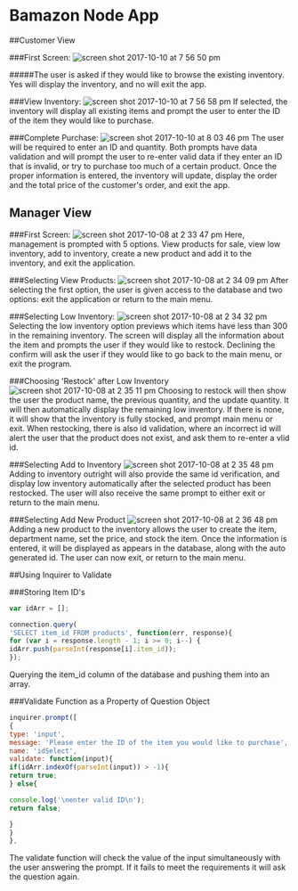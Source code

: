 # Bamazon Node App

##Customer View

###First Screen:
![screen shot 2017-10-10 at 7 56 50 pm](https://user-images.githubusercontent.com/28717260/31416316-3ffd44e6-adf6-11e7-85d6-92d6bbadbbf9.png)

#####The user is asked if they would like to browse the existing inventory. Yes will display the inventory, and no will exit the app.

###View Inventory:
![screen shot 2017-10-10 at 7 56 58 pm](https://user-images.githubusercontent.com/28717260/31416319-40bd13b6-adf6-11e7-8989-4cde2075d1a7.png)
If selected, the inventory will display all existing items and prompt the user to enter the ID of the item they would like to purchase.

###Complete Purchase:
![screen shot 2017-10-10 at 8 03 46 pm](https://user-images.githubusercontent.com/28717260/31416320-41c2231e-adf6-11e7-93dd-837b70981ea2.png)
The user will be required to enter an ID and quantity. Both prompts have data validation and will prompt the user to re-enter valid data if they enter an ID that is invalid, or try to purchase too much of a certain product. Once the proper information is entered, the inventory will update, display the order and the total price of the customer's order, and exit the app.


## Manager View


###First Screen:
![screen shot 2017-10-08 at 2 33 47 pm](https://user-images.githubusercontent.com/28717260/31320209-3d33a28a-ac36-11e7-9d25-8fe3927ba19b.png)
Here, management is prompted with 5 options. View products for sale, view low inventory, add to inventory, create a new product and add it to the inventory, and exit the application.

###Selecting View Products:
![screen shot 2017-10-08 at 2 34 09 pm](https://user-images.githubusercontent.com/28717260/31320211-3d34e834-ac36-11e7-9da4-9bac76caed34.png)
After selecting the first option, the user is given access to the database and two options: exit the application or return to the main menu.

###Selecting Low Inventory:
![screen shot 2017-10-08 at 2 34 32 pm](https://user-images.githubusercontent.com/28717260/31320213-3d36fa98-ac36-11e7-9984-0e8458b5ef2a.png)
Selecting the low inventory option previews which items have less than 300 in the remaining inventory. The screen will display all the information about the item and prompts the user if they would like to restock. Declining the confirm will ask the user if they would like to go back to the main menu, or exit the program.

###Choosing 'Restock' after Low Inventory
![screen shot 2017-10-08 at 2 35 11 pm](https://user-images.githubusercontent.com/28717260/31320210-3d33dfb6-ac36-11e7-9d56-c3be87095b34.png)
Choosing to restock will then show the user the product name, the previous quantity, and the update quantity. It will then automatically display the remaining low inventory. If there is none, it will show that the inventory is fully stocked, and prompt main menu or exit. When restocking, there is also id validation, where an incorrect id will alert the user that the product does not exist, and ask them to re-enter a vlid id.

###Selecting Add to Inventory
![screen shot 2017-10-08 at 2 35 48 pm](https://user-images.githubusercontent.com/28717260/31320212-3d35eef0-ac36-11e7-821e-0dad6acaea84.png)
Adding to inventory outright will also provide the same id verification, and display low inventory automatically after the selected product has been restocked. The user will also receive the same prompt to either exit or return to the main menu.

###Selecting Add New Product
![screen shot 2017-10-08 at 2 36 48 pm](https://user-images.githubusercontent.com/28717260/31320214-3d3a2eb6-ac36-11e7-9179-5e1312111494.png)
Adding a new product to the inventory allows the user to create the item, department name, set the price, and stock the item. Once the information is entered, it will be displayed as appears in the database, along with the auto generated id. The user can now exit, or return to the main menu.


##Using Inquirer to Validate

###Storing Item ID's


```javascript
var idArr = [];

connection.query(
'SELECT item_id FROM products', function(err, response){
for (var i = response.length - 1; i >= 0; i--) {
idArr.push(parseInt(response[i].item_id));
});
```

Querying the item_id column of the database and pushing them into an array.

###Validate Function as a Property of Question Object
```javascript
inquirer.prompt([
{
type: 'input',
message: 'Please enter the ID of the item you would like to purchase',
name: 'idSelect',
validate: function(input){
if(idArr.indexOf(parseInt(input)) > -1){
return true;
} else{

console.log('\nenter valid ID\n');
return false;

}
}
},
```

The validate function will check the value of the input simultaneously with the user answering the prompt. If it fails to meet the requirements it will ask the question again.

